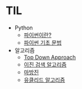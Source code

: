 # TIL

* Python
  * [파이썬이란?](https://github.com/Limdongdang/TIL/blob/main/Python/%ED%8C%8C%EC%9D%B4%EC%8D%AC%EC%9D%B4%EB%9E%80%3F.md)
  * [파이썬 기초 문법](https://github.com/Limdongdang/TIL/blob/main/Python/%ED%8C%8C%EC%9D%B4%EC%8D%AC%20%EA%B8%B0%EC%B4%88%20%EB%AC%B8%EB%B2%95.md)
* 알고리즘
  * [Top Down Approach](https://github.com/Limdongdang/TIL/blob/main/Algorithm/Top_down_approach)
  * [이진 검색 알고리즘](https://github.com/Limdongdang/TIL/blob/main/Algorithm/%EC%9D%B4%EC%A7%84%20%EA%B2%80%EC%83%89%20%EC%95%8C%EA%B3%A0%EB%A6%AC%EC%A6%98)
  * [마방진](https://github.com/Limdongdang/TIL/blob/main/Algorithm/%EB%A7%88%EB%B0%A9%EC%A7%84)
  * [유클리드 알고리즘](https://github.com/Limdongdang/TIL/blob/main/Algorithm/Euclidean%20algorithm.md)
